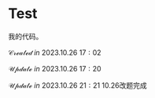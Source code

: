 # Test

我的代码。

$\mathcal{Created}\ in \ 2023.10.26\ 17:02$

$\mathcal{Update}\ in \ 2023.10.26\ 17:20$

$\mathcal{Update}\ in \ 2023.10.26\ 21:21$ 10.26改题完成